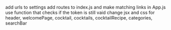 add urls to settings
add routes to index.js and make matching links in App.js
use function that checks if the token is still vaid
change jsx and css for header, welcomePage, cocktail, cocktails, cocktailRecipe, categories, searchBar